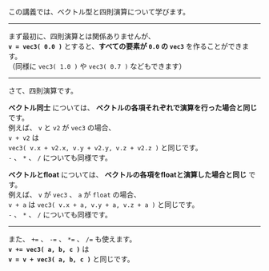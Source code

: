 この講義では、ベクトル型と四則演算について学びます。  

---

まず最初に、四則演算とは関係ありませんが、  
**`v = vec3( 0.0 )`** とすると、**すべての要素が `0.0` の `vec3`** を作ることができます。  
（同様に `vec3( 1.0 )` や `vec3( 0.7 )` などもできます）  

---

さて、四則演算です。

**ベクトル同士** については、 **ベクトルの各項それぞれで演算を行った場合と同じ** です。  
例えば、 `v` と `v2` が `vec3` の場合、  
`v + v2` は  
`vec3( v.x + v2.x, v.y + v2.y, v.z + v2.z )` と同じです。  
`-` 、 `*` 、 `/` についても同様です。

**ベクトルとfloat** については、 **ベクトルの各項をfloatと演算した場合と同じ** です。  
例えば、 `v` が `vec3` 、 `a` が `float` の場合、  
`v + a` は
`vec3( v.x + a, v.y + a, v.z + a )` と同じです。  
`-` 、 `*` 、 `/` についても同様です。

---

また、 `+=` 、 `-=` 、 `*=` 、 `/=` も使えます。  
**`v += vec3( a, b, c )`** は  
**`v = v + vec3( a, b, c )`** と同じです。  
